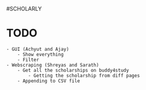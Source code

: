 #SCHOLARLY

# TODO

    - GUI (Achyut and Ajay)
        - Show everything
        - Filter
    - Webscraping (Shreyas and Sarath)
        - Get all the scholarships on buddy4study
            - Getting the scholarship from diff pages
        - Appending to CSV file
